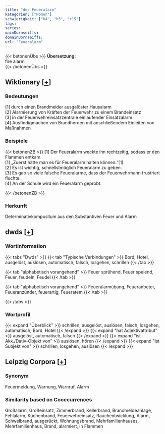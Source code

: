 ```yaml
---
title: "der Feueralarm"
kategorien: ["Nomen"]
schwierigkeit: ["k4", "h3", "r15"]
tags:
series:
mainDornseiffs:
domainDornseiffs:
url: "Feueralarm"
---
```


{{< betonenÜbs >}}
**Übersetzung:**  
fire alarm  
{{< /betonenÜbs >}}

## Wiktionary [[+](https://de.wiktionary.org/wiki/Feueralarm)]

### Bedeutungen
[1] durch einen Brandmelder ausgelöster Hausalarm  
[2] Alarmierung von Kräften der Feuerwehr zu einem Brandeinsatz  
[3] in der Feuerwehreinsatzzentrale einlaufender Einsatzalarm  
[4] Ausfindigmachen von Brandherden mit anschließendem Einleiten von Maßnahmen  

### Beispiele
{{< betonenZB >}}
[1] Der Feueralarm weckte ihn rechtzeitig, sodass er den Flammen entkam.  
[1] „Zuerst hätte man es für Feueralarm halten können.“[1]  
[2] Es ist wichtig, schnellstmöglich Feueralarm zu geben.  
[3] Es gab so viele falsche Feueralarme, dass der Feuerwehrmann frustriert fluchte.  
[4] An der Schule wird ein Feueralarm geprobt.  

{{< /betonenZB >}}
### Herkunft
Determinativkompositum aus den Substantiven Feuer und Alarm  



## dwds [[+](https://www.dwds.de/wb/Feueralarm)]

### Wortinformation
{{< tabs "Dwds" >}}
{{< tab "Typische Verbindungen" >}}
Bord, Hotel, ausgelöst, auslösen, automatisch, falsch, losgehen, schrillen
{{< /tab >}}

{{< tab "alphabetisch vorangehend" >}}
Feuer sprühend, Feuer speiend, Feuer, feudeln, Feudel
{{< /tab >}}

{{< tab "alphabetisch vorangehend" >}}
Feueralarmübung, Feueranbeter, Feueranzünder, feuerartig, Feueratem
{{< /tab >}}

{{< /tabs >}}

### Wortprofil
{{< expand "Überblick" >}} schrillen, ausgelöst, auslösen, falsch, losgehen, automatisch, Bord, Hotel {{< /expand >}}
{{< expand "hat Adjektivattribut" >}} ausgelöst, automatisch, falsch {{< /expand >}}
{{< expand "ist Akk./Dativ-Objekt von" >}} auslösen, hören {{< /expand >}}
{{< expand "ist Subjekt von" >}} schrillen, losgehen, auslösen {{< /expand >}}

## Leipzig Corpora [[+](https://corpora.uni-leipzig.de/en/res?word=Feueralarm&corpusId=deu_newscrawl-public_2018)]


### Synonym
Feuermeldung, Warnung, Warnruf, Alarm


### Similarity based on Cooccurrences
Großalarm, Großeinsatz, Zimmerbrand, Kellerbrand, Brandmeldeanlage, Fehlalarm, Küchenbrand, Feuerwehreinsatz, Rauchentwicklung, Alarm, Schwelbrand, ausgerückt, Wohnungsbrand, Mehrfamilienhauses, Mehrfamilienhaus, Brand, alarmiert, in Flammen

